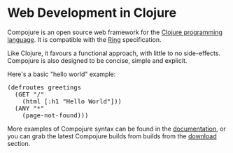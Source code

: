 # Web Development in Clojure

Compojure is an open source web framework for the
[Clojure programming language](http://clojure.org). It is compatible with the
[Ring](http://github.com/mmcgrana/ring/tree) specification.

Like Clojure, it favours a functional approach, with little to no side-effects.
Compojure is also designed to be concise, simple and explicit.

Here's a basic "hello&nbsp;world" example:

<pre class="brush:clojure">
(defroutes greetings
  (GET "/"
    (html [:h1 "Hello World"]))
  (ANY "*"
    (page-not-found)))
</pre>

More examples of Compojure syntax can be found in the [documentation](/docs),
or you can grab the latest Compojure builds from builds from the
[download](/download) section.
